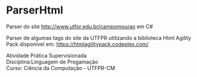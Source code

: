 # ParserHtml
Parser do site http://www.utfpr.edu.br/campomourao em C#

Parser de algumas tags do site da UTFPR utilizando a biblioteca Html Agility Pack disponível em: https://htmlagilitypack.codeplex.com/

Atividade Prática Supervisionada <br/>
Disciplina:Linguagem de Progamação <br/>
Curso: Ciência da Computação - UTFPR-CM

